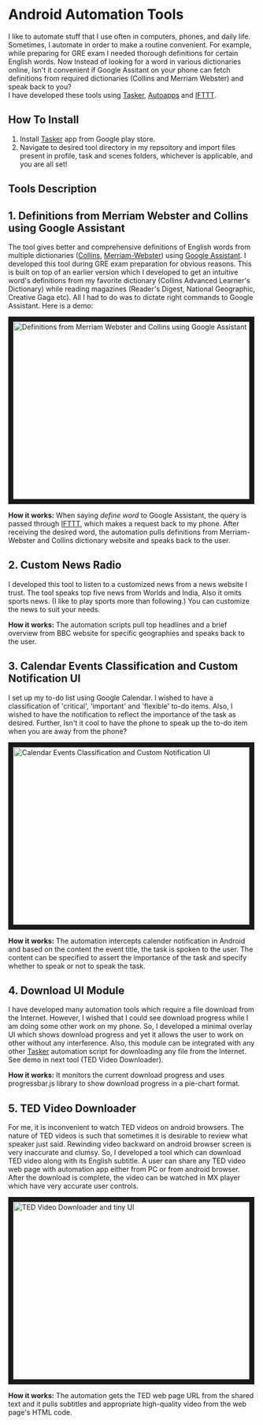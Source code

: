 Android Automation Tools
==========================

I like to automate stuff that I use often in computers, phones, and daily life. Sometimes, I automate in order to make a routine convenient. For example, while preparing for GRE exam I needed thorough definitions for certain English words. Now Instead of looking for a word in various dictionaries online, Isn't it convenient if Google Assitant on your phone can fetch definitions from required dictionaries (Collins and Merriam Webster) and speak back to you?  
I have developed these tools using [Tasker](https://play.google.com/store/apps/details?id=net.dinglisch.android.taskerm&hl=en), [Autoapps](https://play.google.com/store/apps/details?id=com.joaomgcd.autoappshub&hl=en) and [IFTTT](ifttt.com).
  

How To Install
----------------
1. Install [Tasker](https://play.google.com/store/apps/details?id=net.dinglisch.android.taskerm&hl=en) app from Google play store.
2. Navigate to desired tool directory in my repsoitory and import files present in profile, task and scenes folders, whichever is applicable, and you are all set!   

Tools Description
----------------

## 1. Definitions from Merriam Webster and Collins using Google Assistant
The tool gives better and comprehensive definitions of English words from multiple dictionaries ([Collins](https://www.collinsdictionary.com/), [Merriam-Webster](https://www.merriam-webster.com/)) using [Google Assistant](https://play.google.com/store/apps/details?id=com.google.android.apps.googleassistant&hl=en). I developed this tool during GRE exam preparation for obvious reasons. This is built on top of an earlier version which I developed to get an intuitive word's definitions from my favorite dictionary (Collins Advanced Learner's Dictionary) while reading magazines (Reader's Digest, National Geographic, Creative Gaga etc). All I had to do was to dictate right commands to Google Assistant.  Here is a demo:

<a href="http://www.youtube.com/watch?feature=player_embedded&v=6H0bmf6u0gU" target="_blank"><img src="http://img.youtube.com/vi/6H0bmf6u0gU/0.jpg" alt="Definitions from Merriam Webster and Collins using Google Assistant" width="480" height="360" border="10" /></a>

**How it works:** When saying *define word* to Google Assistant, the query is passed through [IFTTT](ifttt.com), which makes a request back to my phone. After receiving the desired word, the automation pulls definitions from Merriam-Webster and Collins dictionary website and speaks back to the user.


## 2. Custom News Radio
I developed this tool to listen to a customized news from a news website I trust. The tool speaks top five news from Worlds and India, Also it omits sports news. (I like to play sports more than following.) You can customize the news to suit your needs. 

**How it works:** The automation scripts pull top headlines and a brief overview from BBC website for specific geographies and speaks back to the user.


## 3. Calendar Events Classification and Custom Notification UI
I set up my to-do list using Google Calendar. I wished to have a classification of 'critical', 'important' and 'flexible' to-do items. Also, I wished to have the notification to reflect the importance of the task as desired. Further, Isn't it cool to have the phone to speak up the to-do item when you are away from the phone?  

<a href="http://www.youtube.com/watch?feature=player_embedded&v=-ucS2w9voHg" target="_blank"><img src="http://img.youtube.com/vi/-ucS2w9voHg/0.jpg" alt="Calendar Events Classification and Custom Notification UI" width="480" height="360" border="10" /></a>


**How it works:** The automation intercepts calender notification in Android and based on the content the event title, the task is spoken to the user. The content can be specified to assert the importance of the task and specify whether to speak or not to speak the task.


## 4. Download UI Module
I have developed many automation tools which require a file download from the Internet. However, I wished that I could see download progress while I am doing some other work on my phone. So, I developed a minimal overlay UI which shows download progress and yet it allows the user to work on other without any interference. Also, this module can be integrated with any other [Tasker](https://play.google.com/store/apps/details?id=net.dinglisch.android.taskerm&hl=en) automation script for downloading any file from the Internet. See demo in next tool (TED Video Downloader).


**How it works:** It monitors the current download progress and uses progressbar.js library to show download progress in a pie-chart format.     

## 5. TED Video Downloader
For me, it is inconvenient to watch TED videos on android browsers. The nature of TED videos is such that sometimes it is desirable to review what speaker just said. Rewinding video backward on android browser screen is very inaccurate and clumsy. So, I developed a tool which can download TED video along with its English subtitle. A user can share any TED video web page with automation app either from PC or from android browser. After the download is complete, the video can be watched in MX player which have very accurate user controls. 

<a href="http://www.youtube.com/watch?feature=player_embedded&v=zp4dM7IK5oU" target="_blank"><img src="http://img.youtube.com/vi/zp4dM7IK5oU/0.jpg" alt="TED Video Downloader and tiny UI" width="480" height="360" border="10" /></a>

**How it works:** The automation gets the TED web page URL from the shared text and it pulls subtitles and appropriate high-quality video from the web page's HTML code. 
